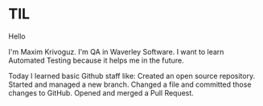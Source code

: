 # TIL

Hello

I'm Maxim Krivoguz. I'm QA in Waverley Software. I want to learn Automated Testing because it helps me in the future.

Today I learned basic Github staff like:
Created an open source repository.
Started and managed a new branch.
Changed a file and committed those changes to GitHub.
Opened and merged a Pull Request.
